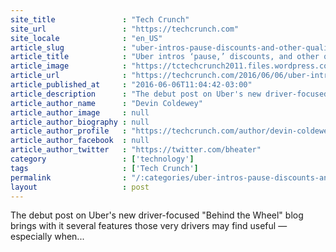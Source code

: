 ```yaml
---
site_title               : "Tech Crunch"
site_url                 : "https://techcrunch.com"
site_locale              : "en_US"
article_slug             : "uber-intros-pause-discounts-and-other-quality-of-life-features-on-new-driver-focused-blog"
article_title            : "Uber intros ‘pause,’ discounts, and other quality-of-life features on new driver-focused blog"
article_image            : "https://tctechcrunch2011.files.wordpress.com/2015/07/uber-taxi.jpg?w=764&h=400&crop=1"
article_url              : "https://techcrunch.com/2016/06/06/uber-intros-pause-discounts-and-other-quality-of-life-features-on-new-driver-focused-blog/"
article_published_at     : "2016-06-06T11:04:42-03:00"
article_description      : "The debut post on Uber's new driver-focused 'Behind the Wheel' blog brings with it several features those very drivers may find useful — especially when..."
article_author_name      : "Devin Coldewey"
article_author_image     : null
article_author_biography : null
article_author_profile   : "https://techcrunch.com/author/devin-coldewey/"
article_author_facebook  : null
article_author_twitter   : "https://twitter.com/bheater"
category                 : ['technology']
tags                     : ['Tech Crunch']
permalink                : "/:categories/uber-intros-pause-discounts-and-other-quality-of-life-features-on-new-driver-focused-blog/"
layout                   : post
---
```


The debut post on Uber's new driver-focused "Behind the Wheel" blog brings with it several features those very drivers may find useful — especially when...
